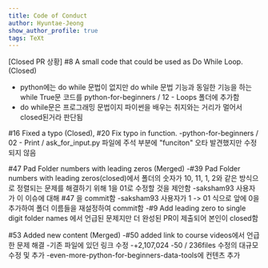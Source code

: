 ```yaml
---
title: Code of Conduct
author: Hyuntae-Jeong
show_author_profile: true
tags: TeXt
---
```


[Closed PR 상황]
<Closed>
#8 A small code that could be used as Do While Loop. (Closed)
- python에는 do while 문법이 없지만 do while 문법 기능과 동일한 기능을 하는 while True문 코드를 python-for-beginners / 12 - Loops 폴더에 추가함
- do while문은 프로그래밍 문법이지 파이썬을 배우는 취지와는 거리가 멀어서 closed된거라 판단됨

#16 Fixed a typo (Closed), #20 Fix typo in function.
-python-for-beginners / 02 - Print / ask_for_input.py 파일에 주석 부분에 "funciton" 오타 발견했지만 수정되지 않음

<Merged>
#47 Pad Folder numbers with leading zeros (Merged)
-#39 Pad Folder numbers with leading zeros(closed)에서 폴더의 숫자가 10, 11, 1, 2와 같은 방식으로 정렬되는 문제를 해결하기 위해 1을 01로 수정할 것을 제안함
-saksham93 사용자가 이 이슈에 대해 #47 을 commit함
-saksham93 사용자가 1 -> 01 식으로 앞에 0을 추가하여 폴더 이름들을 재설정하여 commit함
-#9 Add leading zero to single digit folder names 에서 언급된 문제지만 더 완성된 PR이 제출되어 본인이 closed함

#53 Added new content (Merged)
-#50 added link to course videos에서 언급한 문제 해결
-기존 파일에 있던 링크 수정
-+2,107,024 -50 / 236files 수정의 대규모 수정 및 추가
-even-more-python-for-beginners-data-tools에 컨텐츠 추가
